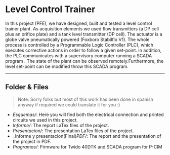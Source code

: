 Level Control Trainer
===================

In this project (PFE), we have designed, built and tested a level
control trainer  plant. As acquisition elements we used flow
transmitters (a DP cell plus an orifice plate) and a tank level
transmitter (DP cell). The actuator is a globe valve pneumatically
powered (Foxboro Stabilflo V1). The whole process is controlled by a
Programmable Logic Controller (PLC), which executes corrective actions
in order to follow a given set-point. In addition, the PLC
communicates with a supervisory computer running a SCADA program . The
state of the plant can be observed remotely.Furthermore, the level
set-point can be modified throw this SCADA program.

---

Folder & Files
---------------
> Note: Sorry folks but most of this work has been done in spanish anyway if required we could translate it for you :)

+ _Esquemas/_: Here you will find both the electrical connection and printed circuits we used in this project.
+ _Informe/_: The report LaTex files of the project.
+ _Presentacion/_: The presentation LaTex files of the project.
+ _Informe y presentacion(Final)_PDF/_: The report and the presentation of the project in PDF.
+ _Programas/_: Firmware for Twido 40DTK and SCADA program for P-CIM 